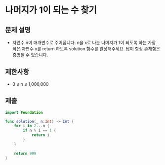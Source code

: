 # 나머지가 1이 되는 수 찾기
## 문제 설명
- 자연수 n이 매개변수로 주어집니다. n을 x로 나눈 나머지가 1이 되도록 하는 가장 작은 자연수 x를 return 하도록 solution 함수를 완성해주세요. 답이 항상 존재함은 증명될 수 있습니다.

## 제한사항
- 3 ≤ n ≤ 1,000,000

## 제출

```swift
import Foundation

func solution(_ n:Int) -> Int {
    for i in 2...n {
        if n % i == 1 { 
            return i
        }
    }
    
    return 999
}
```
